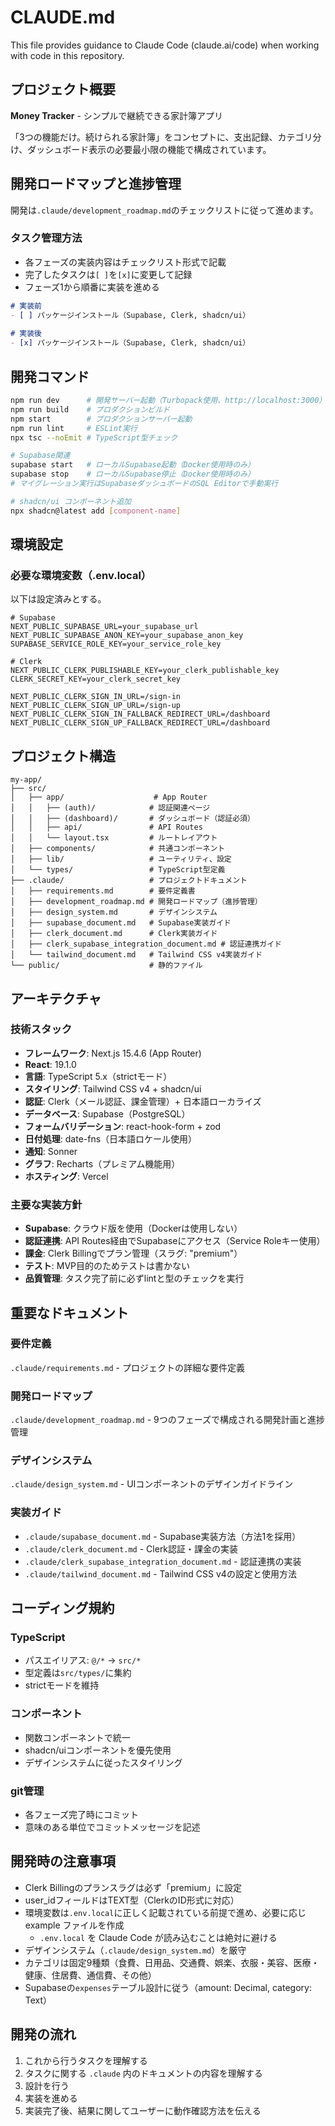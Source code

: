 # CLAUDE.md
 
This file provides guidance to Claude Code (claude.ai/code) when working with code in this repository.
 
## プロジェクト概要
 
**Money Tracker** - シンプルで継続できる家計簿アプリ
 
「3つの機能だけ。続けられる家計簿」をコンセプトに、支出記録、カテゴリ分け、ダッシュボード表示の必要最小限の機能で構成されています。
 
## 開発ロードマップと進捗管理
 
開発は`.claude/development_roadmap.md`のチェックリストに従って進めます。
 
### タスク管理方法
- 各フェーズの実装内容はチェックリスト形式で記載
- 完了したタスクは`[ ]`を`[x]`に変更して記録
- フェーズ1から順番に実装を進める
 
```markdown
# 実装前
- [ ] パッケージインストール（Supabase, Clerk, shadcn/ui）
 
# 実装後
- [x] パッケージインストール（Supabase, Clerk, shadcn/ui）
```
 
## 開発コマンド
 
```bash
npm run dev      # 開発サーバー起動（Turbopack使用、http://localhost:3000）
npm run build    # プロダクションビルド
npm start        # プロダクションサーバー起動
npm run lint     # ESLint実行
npx tsc --noEmit # TypeScript型チェック

# Supabase関連
supabase start   # ローカルSupabase起動（Docker使用時のみ）
supabase stop    # ローカルSupabase停止（Docker使用時のみ）
# マイグレーション実行はSupabaseダッシュボードのSQL Editorで手動実行

# shadcn/ui コンポーネント追加
npx shadcn@latest add [component-name]
```
 
## 環境設定
 
### 必要な環境変数（.env.local）
 
以下は設定済みとする。
 
```env
# Supabase
NEXT_PUBLIC_SUPABASE_URL=your_supabase_url
NEXT_PUBLIC_SUPABASE_ANON_KEY=your_supabase_anon_key
SUPABASE_SERVICE_ROLE_KEY=your_service_role_key
 
# Clerk
NEXT_PUBLIC_CLERK_PUBLISHABLE_KEY=your_clerk_publishable_key
CLERK_SECRET_KEY=your_clerk_secret_key
 
NEXT_PUBLIC_CLERK_SIGN_IN_URL=/sign-in
NEXT_PUBLIC_CLERK_SIGN_UP_URL=/sign-up
NEXT_PUBLIC_CLERK_SIGN_IN_FALLBACK_REDIRECT_URL=/dashboard
NEXT_PUBLIC_CLERK_SIGN_UP_FALLBACK_REDIRECT_URL=/dashboard

```
 
## プロジェクト構造
 
```
my-app/
├── src/
│   ├── app/                    # App Router
│   │   ├── (auth)/            # 認証関連ページ
│   │   ├── (dashboard)/       # ダッシュボード（認証必須）
│   │   ├── api/               # API Routes
│   │   └── layout.tsx         # ルートレイアウト
│   ├── components/            # 共通コンポーネント
│   ├── lib/                   # ユーティリティ、設定
│   └── types/                 # TypeScript型定義
├── .claude/                   # プロジェクトドキュメント
│   ├── requirements.md        # 要件定義書
│   ├── development_roadmap.md # 開発ロードマップ（進捗管理）
│   ├── design_system.md       # デザインシステム
│   ├── supabase_document.md   # Supabase実装ガイド
│   ├── clerk_document.md      # Clerk実装ガイド
│   ├── clerk_supabase_integration_document.md # 認証連携ガイド
│   └── tailwind_document.md   # Tailwind CSS v4実装ガイド
└── public/                    # 静的ファイル
```
 
## アーキテクチャ
 
### 技術スタック
- **フレームワーク**: Next.js 15.4.6 (App Router)
- **React**: 19.1.0
- **言語**: TypeScript 5.x（strictモード）
- **スタイリング**: Tailwind CSS v4 + shadcn/ui
- **認証**: Clerk（メール認証、課金管理）+ 日本語ローカライズ
- **データベース**: Supabase（PostgreSQL）
- **フォームバリデーション**: react-hook-form + zod
- **日付処理**: date-fns（日本語ロケール使用）
- **通知**: Sonner
- **グラフ**: Recharts（プレミアム機能用）
- **ホスティング**: Vercel
 
### 主要な実装方針
- **Supabase**: クラウド版を使用（Dockerは使用しない）
- **認証連携**: API Routes経由でSupabaseにアクセス（Service Roleキー使用）
- **課金**: Clerk Billingでプラン管理（スラグ: "premium"）
- **テスト**: MVP目的のためテストは書かない
- **品質管理**: タスク完了前に必ずlintと型のチェックを実行
 
## 重要なドキュメント
 
### 要件定義
`.claude/requirements.md` - プロジェクトの詳細な要件定義
 
### 開発ロードマップ
`.claude/development_roadmap.md` - 9つのフェーズで構成される開発計画と進捗管理
 
### デザインシステム
`.claude/design_system.md` - UIコンポーネントのデザインガイドライン
 
### 実装ガイド
- `.claude/supabase_document.md` - Supabase実装方法（方法1を採用）
- `.claude/clerk_document.md` - Clerk認証・課金の実装
- `.claude/clerk_supabase_integration_document.md` - 認証連携の実装
- `.claude/tailwind_document.md` - Tailwind CSS v4の設定と使用方法
 
## コーディング規約
 
### TypeScript
- パスエイリアス: `@/*` → `src/*`
- 型定義は`src/types/`に集約
- strictモードを維持
 
### コンポーネント
- 関数コンポーネントで統一
- shadcn/uiコンポーネントを優先使用
- デザインシステムに従ったスタイリング
 
### git管理
- 各フェーズ完了時にコミット
- 意味のある単位でコミットメッセージを記述
 
## 開発時の注意事項
 
- Clerk Billingのプランスラグは必ず「premium」に設定
- user_idフィールドはTEXT型（ClerkのID形式に対応）
- 環境変数は`.env.local`に正しく記載されている前提で進め、必要に応じ example ファイルを作成
  - `.env.local` を Claude Code が読み込むことは絶対に避ける
- デザインシステム（`.claude/design_system.md`）を厳守
- カテゴリは固定9種類（食費、日用品、交通費、娯楽、衣服・美容、医療・健康、住居費、通信費、その他）
- Supabaseの`expenses`テーブル設計に従う（amount: Decimal, category: Text）
 
## 開発の流れ
 
1. これから行うタスクを理解する
2. タスクに関する `.claude` 内のドキュメントの内容を理解する
3. 設計を行う
4. 実装を進める
5. 実装完了後、結果に関してユーザーに動作確認方法を伝える